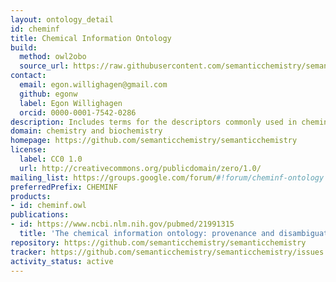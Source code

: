 ```yaml
---
layout: ontology_detail
id: cheminf
title: Chemical Information Ontology
build:
  method: owl2obo
  source_url: https://raw.githubusercontent.com/semanticchemistry/semanticchemistry/master/ontology/cheminf.owl
contact:
  email: egon.willighagen@gmail.com
  github: egonw
  label: Egon Willighagen
  orcid: 0000-0001-7542-0286
description: Includes terms for the descriptors commonly used in cheminformatics software applications and the algorithms which generate them.
domain: chemistry and biochemistry
homepage: https://github.com/semanticchemistry/semanticchemistry
license:
  label: CC0 1.0
  url: http://creativecommons.org/publicdomain/zero/1.0/
mailing_list: https://groups.google.com/forum/#!forum/cheminf-ontology
preferredPrefix: CHEMINF
products:
- id: cheminf.owl
publications:
- id: https://www.ncbi.nlm.nih.gov/pubmed/21991315
  title: 'The chemical information ontology: provenance and disambiguation for chemical data on the biological semantic web'
repository: https://github.com/semanticchemistry/semanticchemistry
tracker: https://github.com/semanticchemistry/semanticchemistry/issues
activity_status: active
---
```

